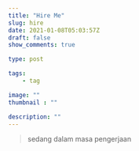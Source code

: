 ```yaml
---
title: "Hire Me"
slug: hire
date: 2021-01-08T05:03:57Z
draft: false
show_comments: true

type: post

tags:
    - tag

image: ""
thumbnail : ""

description: ""
---
```

> sedang dalam masa pengerjaan